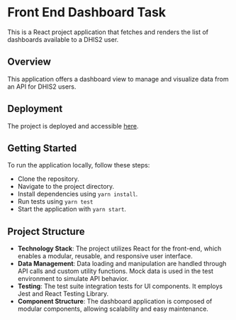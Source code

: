 # Front End Dashboard Task

This is a React project application that fetches and renders the list of dashboards available to a DHIS2 user.

## Overview

This application offers a dashboard view to manage and visualize data from an API for DHIS2 users.

## Deployment

The project is deployed and accessible [here](https://frontend-task-two-pi.vercel.app/).


## Getting Started

To run the application locally, follow these steps:

   * Clone the repository.
   * Navigate to the project directory.
   * Install dependencies using `yarn install`.  
   * Run tests using `yarn test` 
   * Start the application with `yarn start`.


## Project Structure

* **Technology  Stack**: The project utilizes React for the front-end, which enables a modular, reusable, and responsive user interface.
* **Data Management**: Data loading and manipulation are handled through API calls and custom utility functions. Mock data is used in the test environment to simulate API behavior.
* **Testing**: The test suite integration tests for UI components. It employs Jest and React Testing Library.
* **Component Structure**: The dashboard application is composed of modular components, allowing scalability and easy maintenance.
